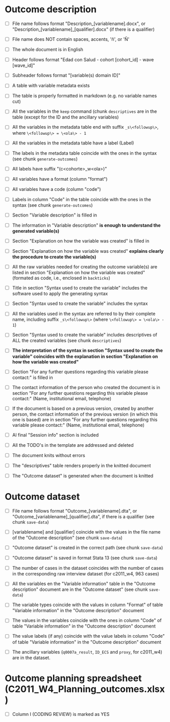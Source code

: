 # Outcome description

- [ ] File name follows format
  "Description_[variablename].docx", or
  "Description_[variablename]_[qualifier].docx" (if there is a qualifier)

- [ ] File name does NOT contain spaces, accents, 'ñ', or 'Ñ'

- [ ] The whole document is in English

- [ ] Header follows format
  "Edad con Salud - cohort [cohort_id] - wave [wave_id]"

- [ ] Subheader follows format "[variable(s) domain ID]"

- [ ] A table with variable metadata exists

- [ ] The table is properly formatted in markdown (e.g. no variable names cut)

- [ ] All the variables in the `keep` command (chunk `descriptives` are in the
  table (except for the ID and the ancillary variables)
  
- [ ] All the variables in the metadata table end with suffix `_s\<followup\>`,
  where `\<followup\> = \<ola\> - 1`

- [ ] All the variables in the metadata table have a label (Label)

- [ ] The labels in the metadata table coincide with the ones in the syntax
  (see chunk `generate-outcomes`)

- [ ] All labels have suffix "(c\<cohorte\>_w\<ola\>)"

- [ ] All variables have a format (column "format")

- [ ] All variables have a code (column "code")

- [ ] Labels in column "Code" in the table coincide with the ones in the syntax
  (see chunk `generate-outcomes`)

- [ ] Section "Variable description" is filled in

- [ ] The information in "Variable description"
  **is enough to understand the generated variable(s)**

- [ ] Section "Explanation on how the variable was created" is filled in
  
- [ ] Section "Explanation on how the variable was created"
  **explains clearly the procedure to create the variable(s)**

- [ ] All the raw variables needed for creating the outcome variable(s) are
  listed in section "Explanation on how the variable was created"
  (formated as code, i.e., enclosed in `backticks`)

- [ ] Title in section "Syntax used to create the variable" includes the
  software used to apply the generating syntax

- [ ] Section "Syntax used to create the variable" includes the syntax

- [ ] All the variables used in the syntax are referred to by their complete
  name, including suffix `_s\<followup\>` (where `\<followup\> = \<ola\> - 1`)

- [ ] Section "Syntax used to create the variable" includes descriptives of ALL
  the created variables (see chunk `descriptives`)

- [ ] **The interpretation of the syntax in section "Syntax used to create the
  variable" coincides with the explanation in section "Explanation on how the
  variable was created"**

- [ ] Section "For any further questions regarding this variable please
  contact:" is filled in

- [ ] The contact information of the person who created the document is in
  section "For any further questions regarding this variable please contact:"
  (Name, institutional email, telephone)

- [ ] If the document is based on a previous version, created by another person,
  the contact information of the previous version (in which this one is based)
  are in section "For any further questions regarding this variable please
  contact:" (Name, institutional email, telephone)

- [ ] Al final "Session info" section is included

- [ ] All the TODO's in the template are addressed and deleted

- [ ] The document knits without errors

- [ ] The "descriptives" table renders properly in the knitted document

- [ ] The "Outcome dataset" is generated when the document is knitted

# Outcome dataset

- [ ] File name follows format "Outcome_[variablename].dta", or
  "Outcome_[variablename]_[qualifier].dta", if there is a qualifier
  (see chunk `save-data`)

- [ ] [variablename] and [qualifier] coincide with the values in the file name
  of the "Outcome description" (see chunk `save-data`)

- [ ] "Outcome dataset" is created in the correct path (see chunk `save-data`)

- [ ] "Outcome dataset" is saved in format Stata 13 (see chunk `save-data`)

- [ ] The number of cases in the dataset coincides with the number of
  cases in the corresponding raw interview dataset (for c2011_w4, 963 cases)

- [ ] All the variables en the "Variable information" table in the
  "Outcome description" document are in the "Outcome dataset" (see chunk
  `save-data`)

- [ ] The variable types coincide with the values in column "Format" of table
  "Variable information" in the "Outcome description" document

- [ ] The values in the variables coincide with the ones in column "Code" of
  table "Variable information" in the "Outcome description" document

- [ ] The value labels (if any) coincide with the value labels in column "Code"
  of table "Variable information" in the "Outcome description" document

- [ ] The ancillary variables (`q0007a_result`, `ID_ECS` and `proxy`, for
  c2011_w4) are in the dataset.

# Outcome planning spreadsheet (C2011_W4_Planning_outcomes.xlsx)

- [ ] Column I (CODING REVIEW) is marked as YES
